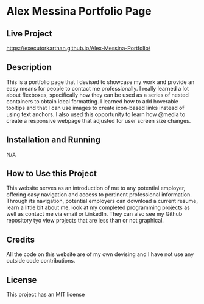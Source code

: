 # Alex Messina Portfolio Page

## Live Project
https://executorkarthan.github.io/Alex-Messina-Portfolio/

## Description
This is a portfolio page that I devised to showcase my work and provide an easy means for people to contact me professionally. I really learned a lot about flexboxes, specifically how they can be used as a series of nested containers to obtain ideal formatting. I learned how to add hoverable tooltips and that I can use images to create icon-based links instead of using text anchors. I also used this opportunity to learn how @media to create a responsive webpage that adjusted for user screen size changes. 

## Installation and Running
N/A

## How to Use this Project
This website serves as an introduction of me to any potential employer, offering easy navigation and access to pertinent professional information. Through its navigation, potential employers can download a current resume, learn a little bit about me, look at my completed programming projects as well as contact me via email or LinkedIn. They can also see my Github repository tyo view projects that are less than or not graphical. 

## Credits
All the code on this website are of my own devising and I have not use any outside code contributions.

## License
This project has an MIT license
